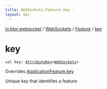 ```yaml
---
title: WebSockets.Feature.key - 
layout: api
---
```


<div class='api-docs-breadcrumbs'><a href="../../index.html">io.ktor.websocket</a> / <a href="../index.html">WebSockets</a> / <a href="index.html">Feature</a> / <a href="./key.html">key</a></div>

# key

<div class="signature"><code><span class="keyword">val </span><span class="identifier">key</span><span class="symbol">: </span><a href="../../../io.ktor.util/-attribute-key/index.html"><span class="identifier">AttributeKey</span></a><span class="symbol">&lt;</span><a href="../index.html"><span class="identifier">WebSockets</span></a><span class="symbol">&gt;</span></code></div>

Overrides <a href="../../../io.ktor.application/-application-feature/key.html">ApplicationFeature.key</a>

Unique key that identifies a feature

